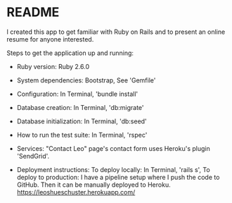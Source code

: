 # README

I created this app to get familiar with Ruby on Rails and to present an online resume for anyone interested.

Steps to get the application up and running:

* Ruby version:
    Ruby 2.6.0

* System dependencies:
    Bootstrap,
    See 'Gemfile'

* Configuration:
    In Terminal, 'bundle install'

* Database creation:
    In Terminal, 'db:migrate'

* Database initialization:
    In Terminal, 'db:seed'

* How to run the test suite:
    In Terminal, 'rspec'

* Services:
    "Contact Leo" page's contact form uses Heroku's plugin 'SendGrid'.

* Deployment instructions:
    To deploy locally: In Terminal, 'rails s',
    To deploy to production: I have a pipeline setup where I push the code to GitHub. Then it can be manually deployed to Heroku. https://leoshueschuster.herokuapp.com/
